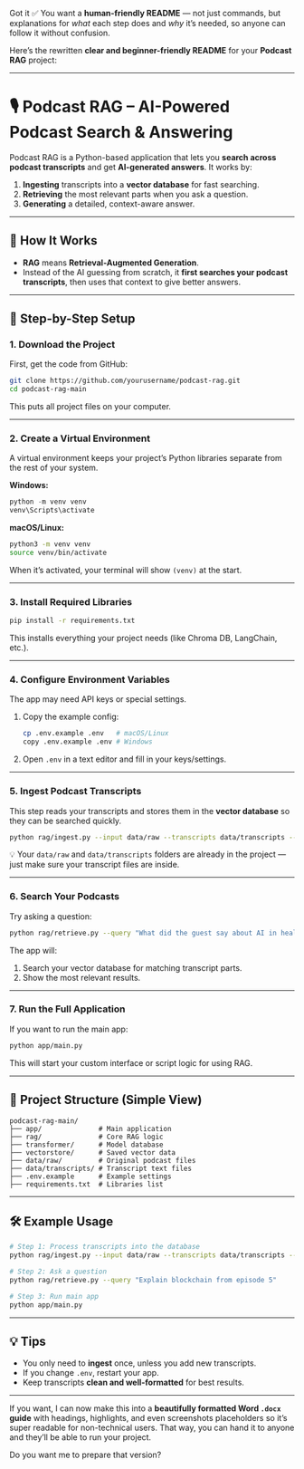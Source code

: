 Got it ✅
You want a **human-friendly README** — not just commands, but explanations for *what* each step does and *why* it’s needed, so anyone can follow it without confusion.

Here’s the rewritten **clear and beginner-friendly README** for your **Podcast RAG** project:

---

# 🎙 Podcast RAG – AI-Powered Podcast Search & Answering

Podcast RAG is a Python-based application that lets you **search across podcast transcripts** and get **AI-generated answers**.
It works by:

1. **Ingesting** transcripts into a **vector database** for fast searching.
2. **Retrieving** the most relevant parts when you ask a question.
3. **Generating** a detailed, context-aware answer.

---

## 🧠 How It Works

* **RAG** means **Retrieval-Augmented Generation**.
* Instead of the AI guessing from scratch, it **first searches your podcast transcripts**, then uses that context to give better answers.

---

## 🚀 Step-by-Step Setup

### **1. Download the Project**

First, get the code from GitHub:

```bash
git clone https://github.com/yourusername/podcast-rag.git
cd podcast-rag-main
```

This puts all project files on your computer.

---

### **2. Create a Virtual Environment**

A virtual environment keeps your project’s Python libraries separate from the rest of your system.

**Windows:**

```powershell
python -m venv venv
venv\Scripts\activate
```

**macOS/Linux:**

```bash
python3 -m venv venv
source venv/bin/activate
```

When it’s activated, your terminal will show `(venv)` at the start.

---

### **3. Install Required Libraries**

```bash
pip install -r requirements.txt
```

This installs everything your project needs (like Chroma DB, LangChain, etc.).

---

### **4. Configure Environment Variables**

The app may need API keys or special settings.

1. Copy the example config:

   ```bash
   cp .env.example .env   # macOS/Linux
   copy .env.example .env # Windows
   ```
2. Open `.env` in a text editor and fill in your keys/settings.

---

### **5. Ingest Podcast Transcripts**

This step reads your transcripts and stores them in the **vector database** so they can be searched quickly.

```bash
python rag/ingest.py --input data/raw --transcripts data/transcripts --collection podcasts --persist vectorstore
```

💡 Your `data/raw` and `data/transcripts` folders are already in the project — just make sure your transcript files are inside.

---

### **6. Search Your Podcasts**

Try asking a question:

```bash
python rag/retrieve.py --query "What did the guest say about AI in healthcare?"
```

The app will:

1. Search your vector database for matching transcript parts.
2. Show the most relevant results.

---

### **7. Run the Full Application**

If you want to run the main app:

```bash
python app/main.py
```

This will start your custom interface or script logic for using RAG.

---

## 📂 Project Structure (Simple View)

```
podcast-rag-main/
├── app/              # Main application
├── rag/              # Core RAG logic
├── transformer/      # Model database
├── vectorstore/      # Saved vector data
├── data/raw/         # Original podcast files
├── data/transcripts/ # Transcript text files
├── .env.example      # Example settings
├── requirements.txt  # Libraries list
```

---

## 🛠 Example Usage

```bash
# Step 1: Process transcripts into the database
python rag/ingest.py --input data/raw --transcripts data/transcripts --collection podcasts --persist vectorstore

# Step 2: Ask a question
python rag/retrieve.py --query "Explain blockchain from episode 5"

# Step 3: Run main app
python app/main.py
```

---

## 💡 Tips

* You only need to **ingest** once, unless you add new transcripts.
* If you change `.env`, restart your app.
* Keep transcripts **clean and well-formatted** for best results.

---

If you want, I can now make this into a **beautifully formatted Word `.docx` guide** with headings, highlights, and even screenshots placeholders so it’s super readable for non-technical users.
That way, you can hand it to anyone and they’ll be able to run your project.

Do you want me to prepare that version?
